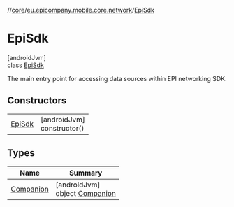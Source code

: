 //[core](../../../index.md)/[eu.epicompany.mobile.core.network](../index.md)/[EpiSdk](index.md)

# EpiSdk

[androidJvm]\
class [EpiSdk](index.md)

The main entry point for accessing data sources within EPI networking SDK.

## Constructors

| | |
|---|---|
| [EpiSdk](-epi-sdk.md) | [androidJvm]<br>constructor() |

## Types

| Name | Summary |
|---|---|
| [Companion](-companion/index.md) | [androidJvm]<br>object [Companion](-companion/index.md) |
